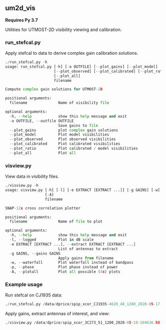 ## um2d_vis

**Requires Py 3.7**

Utilities for UTMOST-2D visibility viewing and calibration. 

### run_stefcal.py

Apply stefcal to data to derive complex gain calibration solutions.

```python
./run_stefcal.py -h
usage: run_stefcal.py [-h] [-o OUTFILE] [--plot_gains] [--plot_model]
                      [--plot_observed] [--plot_calibrated] [--plot_ratio]
                      [--plot_all]
                      filename

Compute complex gain solutions for UTMOST-2D

positional arguments:
  filename              Name of visibility file

optional arguments:
  -h, --help            show this help message and exit
  -o OUTFILE, --outfile OUTFILE
                        Save gains to file
  --plot_gains          plot complex gain solutions
  --plot_model          Plot model visibilities
  --plot_observed       Plot observed visibilities
  --plot_calibrated     Plot calibrated visibilities
  --plot_ratio          Plot calibrated / model visibilities
  --plot_all            Plot all
```

### visview.py

View data in visibility files.

```python
./visview.py -h
usage: visview.py [-h] [-l] [-e EXTRACT [EXTRACT ...]] [-g GAINS] [-w] [-p]
                  [-A]
                  filename

SNAP-12x cross correlation plotter

positional arguments:
  filename              Name of file to plot

optional arguments:
  -h, --help            show this help message and exit
  -l, --logged          Plot in dB scale
  -e EXTRACT [EXTRACT ...], --extract EXTRACT [EXTRACT ...]
                        List of antennas to extract
  -g GAINS, --gains GAINS
                        Apply gains from filename
  -w, --waterfall       Plot waterfall instead of bandpass
  -p, --phase           Plot phase instead of power
  -A, --plotall         Plot all possible (4x) plots
```

### Example usage

Run stefcal on CJ1935 data:

```python
./run_stefcal.py /data/dprice/spip_xcor_CJ1935-4620_48_1280_2020-05-17-175638.h5 -o cal-CJ1935-4620.gains --plot_all
```

Apply gains, extract antennas of interest, and view:

```python
./visview.py /data/dprice/spip_xcor_3C273_51_1280_2020-05-18-104636.h5 -e 1 3 7 11 -p -w -g cal-CJ1935-4620.gains
```
